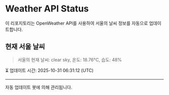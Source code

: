 
# Weather API Status

이 리포지토리는 OpenWeather API를 사용하여 서울의 날씨 정보를 자동으로 업데이트합니다.

## 현재 서울 날씨
> 서울의 현재 날씨: clear sky, 온도: 18.76°C, 습도: 48%

⏳ 업데이트 시간: 2025-10-31 06:31:12 (UTC)

---
자동 업데이트 봇에 의해 관리됩니다.
